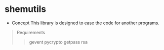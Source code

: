 # shemutils
* Concept
    This library is designed to ease the code for another programs.

> Requirements
>> gevent
>> pycrypto
>> getpass
>> rsa


